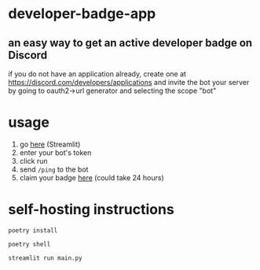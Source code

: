 # developer-badge-app
## an easy way to get an active developer badge on Discord
if you do not have an application already, create one at https://discord.com/developers/applications and invite the bot your server by going to oauth2->url generator and selecting the scope "bot"

# usage
1. go [here](https://0dm-developer-badge-app-main-bfopwq.streamlit.app) (Streamlit)
2. enter your bot's token
3. click run
4. send `/ping` to the bot
5. claim your badge [here](https://discord.com/developers/active-developer) (could take 24 hours)

# self-hosting instructions
`poetry install`

`poetry shell`

`streamlit run main.py`


